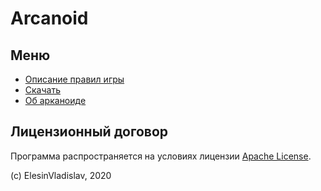 # Arcanoid

## Меню

- [Описание правил игры](/sippoon-program/a/)
- [Скачать](/sippoon-program/b/)
- [Об арканоиде](/sippoon-program/c/)

## Лицензионный договор

Программа распространяется на условиях лицензии [Apache License](https://apache.org/licenses/LICENSE-2.0.txt).

(c) ElesinVladislav, 2020